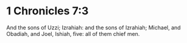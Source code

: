 # 1 Chronicles 7:3

And the sons of Uzzi; Izrahiah: and the sons of Izrahiah; Michael, and Obadiah, and Joel, Ishiah, five: all of them chief men.